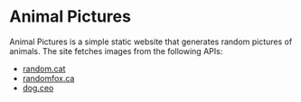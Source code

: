 # Animal Pictures
Animal Pictures is a simple static website that generates random pictures of animals. The site fetches images from the following APIs:

- [random.cat](https://cataas.com/)
- [randomfox.ca](https://randomfox.ca/)
- [dog.ceo](https://dog.ceo/)